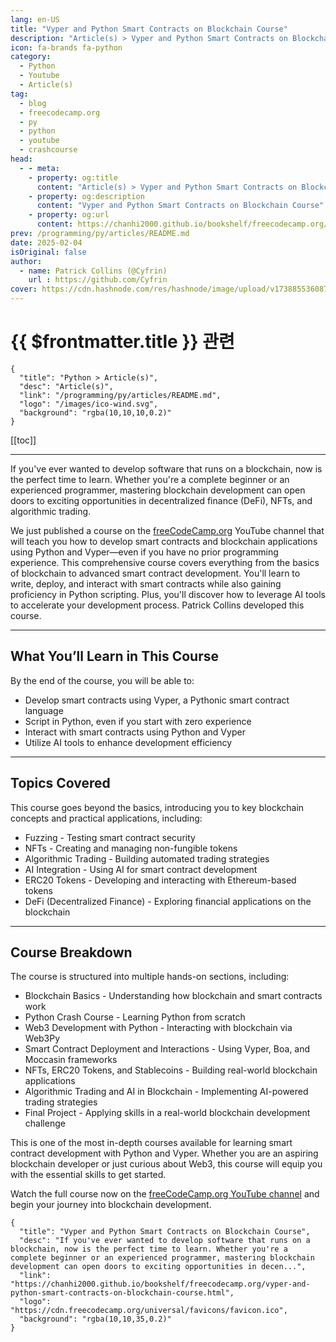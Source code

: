 ```yaml
---
lang: en-US
title: "Vyper and Python Smart Contracts on Blockchain Course"
description: "Article(s) > Vyper and Python Smart Contracts on Blockchain Course"
icon: fa-brands fa-python
category:
  - Python
  - Youtube
  - Article(s)
tag:
  - blog
  - freecodecamp.org
  - py
  - python
  - youtube
  - crashcourse
head:
  - - meta:
    - property: og:title
      content: "Article(s) > Vyper and Python Smart Contracts on Blockchain Course"
    - property: og:description
      content: "Vyper and Python Smart Contracts on Blockchain Course"
    - property: og:url
      content: https://chanhi2000.github.io/bookshelf/freecodecamp.org/vyper-and-python-smart-contracts-on-blockchain-course.html
prev: /programming/py/articles/README.md
date: 2025-02-04
isOriginal: false
author:
  - name: Patrick Collins (@Cyfrin)
    url : https://github.com/Cyfrin
cover: https://cdn.hashnode.com/res/hashnode/image/upload/v1738855360874/ce0b276f-fc25-4bda-bacf-726d1a8d009d.png
---
```


# {{ $frontmatter.title }} 관련

```component VPCard
{
  "title": "Python > Article(s)",
  "desc": "Article(s)",
  "link": "/programming/py/articles/README.md",
  "logo": "/images/ico-wind.svg",
  "background": "rgba(10,10,10,0.2)"
}
```

[[toc]]

---

<SiteInfo
  name="Vyper and Python Smart Contracts on Blockchain Course"
  desc="If you've ever wanted to develop software that runs on a blockchain, now is the perfect time to learn. Whether you're a complete beginner or an experienced programmer, mastering blockchain development can open doors to exciting opportunities in decen..."
  url="https://freecodecamp.org/news/vyper-and-python-smart-contracts-on-blockchain-course"
  logo="https://cdn.freecodecamp.org/universal/favicons/favicon.ico"
  preview="https://cdn.hashnode.com/res/hashnode/image/upload/v1738855360874/ce0b276f-fc25-4bda-bacf-726d1a8d009d.png"/>

If you've ever wanted to develop software that runs on a blockchain, now is the perfect time to learn. Whether you're a complete beginner or an experienced programmer, mastering blockchain development can open doors to exciting opportunities in decentralized finance (DeFi), NFTs, and algorithmic trading.

We just published a course on the [<VPIcon icon="fa-brands fa-free-code-camp"/>freeCodeCamp.org](http://freeCodeCamp.org) YouTube channel that will teach you how to develop smart contracts and blockchain applications using Python and Vyper—even if you have no prior programming experience. This comprehensive course covers everything from the basics of blockchain to advanced smart contract development. You'll learn to write, deploy, and interact with smart contracts while also gaining proficiency in Python scripting. Plus, you'll discover how to leverage AI tools to accelerate your development process. Patrick Collins developed this course.

---

## What You’ll Learn in This Course

By the end of the course, you will be able to:

- Develop smart contracts using Vyper, a Pythonic smart contract language
- Script in Python, even if you start with zero experience
- Interact with smart contracts using Python and Vyper
- Utilize AI tools to enhance development efficiency

---

## Topics Covered

This course goes beyond the basics, introducing you to key blockchain concepts and practical applications, including:

- Fuzzing - Testing smart contract security
- NFTs - Creating and managing non-fungible tokens
- Algorithmic Trading - Building automated trading strategies
- AI Integration - Using AI for smart contract development
- ERC20 Tokens - Developing and interacting with Ethereum-based tokens
- DeFi (Decentralized Finance) - Exploring financial applications on the blockchain

---

## Course Breakdown

The course is structured into multiple hands-on sections, including:

- Blockchain Basics - Understanding how blockchain and smart contracts work
- Python Crash Course - Learning Python from scratch
- Web3 Development with Python - Interacting with blockchain via Web3Py
- Smart Contract Deployment and Interactions - Using Vyper, Boa, and Moccasin frameworks
- NFTs, ERC20 Tokens, and Stablecoins - Building real-world blockchain applications
- Algorithmic Trading and AI in Blockchain - Implementing AI-powered trading strategies
- Final Project - Applying skills in a real-world blockchain development challenge

This is one of the most in-depth courses available for learning smart contract development with Python and Vyper. Whether you are an aspiring blockchain developer or just curious about Web3, this course will equip you with the essential skills to get started.

Watch the full course now on the [<VPIcon icon="fa-brands fa-youtube"/>freeCodeCamp.org YouTube channel](https://youtu.be/nWsLw_1OpE0) and begin your journey into blockchain development.

<VidStack src="youtube/nWsLw_1OpE0" />

<!-- TODO: add ARTICLE CARD -->
```component VPCard
{
  "title": "Vyper and Python Smart Contracts on Blockchain Course",
  "desc": "If you've ever wanted to develop software that runs on a blockchain, now is the perfect time to learn. Whether you're a complete beginner or an experienced programmer, mastering blockchain development can open doors to exciting opportunities in decen...",
  "link": "https://chanhi2000.github.io/bookshelf/freecodecamp.org/vyper-and-python-smart-contracts-on-blockchain-course.html",
  "logo": "https://cdn.freecodecamp.org/universal/favicons/favicon.ico",
  "background": "rgba(10,10,35,0.2)"
}
```

